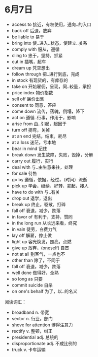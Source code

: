 # 6月7日

- access to 接近，有权使用，通向..的入口
- back off 后退，放弃
- be liable to 易于
- bring into 使..进入..状态，使建立..关系
- comply with 服从，遵循
- cling to 忠于，坚持，抓紧
- cut in 插嘴，超车
- dream up 凭空想出
- follow through 把..进行到底，完成
- in stock 有现货的，有库存的
- take on 开始雇佣，呈现，同..较量，承担
- price index 物价指数
- sell off 廉价出售
- consent to 同意，答应
- come down 流传，落魄，倒塌，降下
- act on 遵循..行事，作用于，影响
- arise from 由..引起，起因于
- turn off 拐弯，关掉
- at an end 完结，结束，耗尽
- at a loss 迷茫，亏本地
- bear in mind 记住
- break down 发生故障，失败，毁掉，分解
- carry out 履行，实行
- deal with 与..由生意来往，处理
- for sale 待售
- go by 遵循，依据，经过，（时间）流逝
- pick up 学会，继续，好转，拿起，接人
- have to do with 与..有关
- drop out 退学，退出
- break up 终止，驱散，打碎
- fall off 衰退，减少，跌落
- in favor of 有利于，支持，赞同
- in the long run 从长远来看，终究
- in vain 徒劳，白费力气
- lay off 解雇，停止做
- light up 容光焕发，照亮，点燃
- give up 放弃，(oneself) 自首
- not at all 别客气，一点也不
- other than 除了，不同于
- fall off 衰退，减少，跌落
- well done 做得好，全熟
- so long as 只要
- commit suicide 自杀
- on one's behalf 为了，以..的名义

阅读词汇：

- broadband n. 带宽
- sector n. 行业，部门
- shove for attention 博得注意力
- rectify v. 整顿，纠正
- presidential adj. 总统的
- disproportionate adj. 不成比例的
- truck v. 卡车运输
